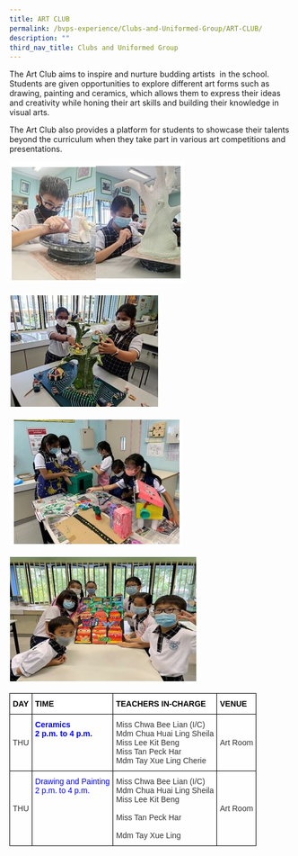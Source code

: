 ```yaml
---
title: ART CLUB
permalink: /bvps-experience/Clubs-and-Uniformed-Group/ART-CLUB/
description: ""
third_nav_title: Clubs and Uniformed Group
---
```

The Art Club aims to inspire and nurture budding artists  in the school. Students are given opportunities to explore different art forms such as drawing, painting and ceramics, which allows them to express their ideas and creativity while honing their art skills and building their knowledge in visual arts. 

  

The Art Club also provides a platform for students to showcase their talents beyond the curriculum when they take part in various art competitions and presentations.

![](/images/BVPS%20Experience/Co%20Curricular%20Activities/Clubs%20&%20Uniformed%20Group/ART%20CLUB/A1.jpg)

![](/images/BVPS%20Experience/Co%20Curricular%20Activities/Clubs%20&%20Uniformed%20Group/ART%20CLUB/A2.jpg)

![](/images/BVPS%20Experience/Co%20Curricular%20Activities/Clubs%20&%20Uniformed%20Group/ART%20CLUB/A3.jpg)

![](/images/BVPS%20Experience/Co%20Curricular%20Activities/Clubs%20&%20Uniformed%20Group/ART%20CLUB/A4.jpg)

<style type="text/css">
.tg  {border-collapse:collapse;border-spacing:0;}
.tg td{border-color:black;border-style:solid;border-width:1px;font-family:Arial, sans-serif;font-size:14px;
  overflow:hidden;padding:10px 5px;word-break:normal;}
.tg th{border-color:black;border-style:solid;border-width:1px;font-family:Arial, sans-serif;font-size:14px;
  font-weight:normal;overflow:hidden;padding:10px 5px;word-break:normal;}
.tg .tg-b5l7{background-color:rgba(255, 255, 255, 0.6);color:#333;text-align:left;vertical-align:top}
.tg .tg-nmnb{background-color:rgba(255, 255, 255, 0.6);color:#00F;font-weight:bold;text-align:left;vertical-align:top}
.tg .tg-1b5h{background-color:rgba(255, 255, 255, 0.6);color:#333;text-align:left;vertical-align:middle}
.tg .tg-bx9b{background-color:#ffffff;color:#000000;font-weight:bold;text-align:left;vertical-align:middle}
.tg .tg-6op4{background-color:rgba(255, 255, 255, 0.6);color:#00F;text-align:left;vertical-align:top}
</style>
<table class="tg">
<thead>
  <tr>
    <th class="tg-bx9b">DAY</th>
    <th class="tg-bx9b">TIME</th>
    <th class="tg-bx9b">TEACHERS IN-CHARGE</th>
    <th class="tg-bx9b">VENUE</th>
  </tr>
</thead>
<tbody>
  <tr>
    <td class="tg-1b5h">THU</td>
    <td class="tg-nmnb">Ceramics<br>2 p.m. to 4 p.m.<br><br></td>
    <td class="tg-1b5h">Miss Chwa Bee Lian (I/C) <br>Mdm Chua Huai Ling Sheila<br>Miss Lee Kit Beng<br>Miss Tan Peck Har<br>Mdm Tay Xue Ling Cherie</td>
    <td class="tg-1b5h">Art Room</td>
  </tr>
  <tr>
    <td class="tg-1b5h"> THU</td>
    <td class="tg-6op4"> Drawing and Painting<br>2 p.m. to 4 p.m.</td>
    <td class="tg-b5l7">Miss Chwa Bee Lian  (I/C) <br>Mdm Chua Huai Ling Sheila<br><span style="background-color:initial">Miss Lee Kit Beng</span><br><br>Miss Tan Peck Har<br><br>Mdm Tay Xue Ling</td>
    <td class="tg-1b5h"> Art Room</td>
  </tr>
</tbody>
</table>